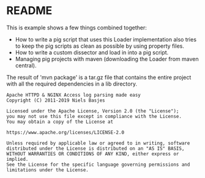 README
====
This is example shows a few things combined together:

- How to write a pig script that uses this Loader implementation also tries to keep the pig scripts as clean as possible by using property files.
- How to write a custom dissector and load in into a pig script.
- Managing pig projects with maven (downloading the Loader from maven central).

The result of 'mvn package' is a tar.gz file that contains the entire project with all the required
dependencies in a lib directory.

    Apache HTTPD & NGINX Access log parsing made easy
    Copyright (C) 2011-2019 Niels Basjes

    Licensed under the Apache License, Version 2.0 (the "License");
    you may not use this file except in compliance with the License.
    You may obtain a copy of the License at

    https://www.apache.org/licenses/LICENSE-2.0

    Unless required by applicable law or agreed to in writing, software
    distributed under the License is distributed on an "AS IS" BASIS,
    WITHOUT WARRANTIES OR CONDITIONS OF ANY KIND, either express or implied.
    See the License for the specific language governing permissions and
    limitations under the License.
